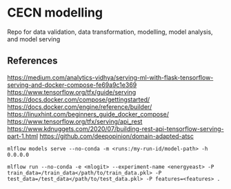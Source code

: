 # CECN modelling

Repo for data validation, data transformation, modelling, model analysis, and model serving

## References
https://medium.com/analytics-vidhya/serving-ml-with-flask-tensorflow-serving-and-docker-compose-fe69a9c1e369
https://www.tensorflow.org/tfx/guide/serving
https://docs.docker.com/compose/gettingstarted/
https://docs.docker.com/engine/reference/builder/
https://linuxhint.com/beginners_guide_docker_compose/
https://www.tensorflow.org/tfx/serving/api_rest
https://www.kdnuggets.com/2020/07/building-rest-api-tensorflow-serving-part-1.html
https://github.com/deepopinion/domain-adapted-atsc

```shell script
mlflow models serve --no-conda -m <runs:/my-run-id/model-path> -h 0.0.0.0 
```

```shell script
mlflow run --no-conda -e <mlogit> --experiment-name <energyeast> -P train_data=/train_data</path/to/train_data.pkl> -P test_data=/test_data</path/to/test_data.pkl> -P features=<features> .
```
